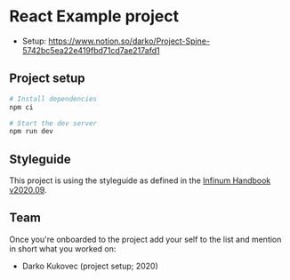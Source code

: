 # React Example project

- Setup: https://www.notion.so/darko/Project-Spine-5742bc5ea22e419fbd71cd7ae217afd1

## Project setup

```bash
# Install dependencies
npm ci

# Start the dev server
npm run dev
```

## Styleguide

This project is using the styleguide as defined in the [Infinum Handbook v2020.09](https://infinum.com/handbook/books/frontend/react/css-in-js/chakra).

## Team

Once you're onboarded to the project add your self to the list and mention in
short what you worked on:

- Darko Kukovec (project setup; 2020)
